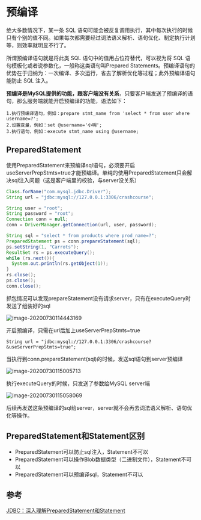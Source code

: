 # 预编译

绝大多数情况下，某一条 SQL 语句可能会被反复调用执行，其中每次执行的时候只有个别的值不同。如果每次都需要经过词法语义解析、语句优化、制定执行计划等，则效率就明显不行了。

所谓预编译语句就是将此类 SQL 语句中的值用占位符替代，可以视为将 SQL 语句模板化或者说参数化，一般称这类语句叫Prepared Statements。预编译语句的优势在于归纳为：一次编译、多次运行，省去了解析优化等过程；此外预编译语句能防止 SQL 注入。

**预编译是MySQL提供的功能，跟客户端没有关系**，只要客户端发送了预编译的语句，那么服务端就能开启预编译的功能，语法如下：

```
1.执行预编译语句，例如：prepare stmt_name from 'select * from user where username=?';
2.设置变量，例如：set @username='小明';
3.执行语句，例如：execute stmt_name using @username;
```

## PreparedStatement

使用PreparedStatement来预编译sql语句，必须要开启useServerPrepStmts=true才能预编译。单纯的使用PreparedStatement只会解决sql注入问题（这是客户端里的校验，与server没关系）

```java
Class.forName("com.mysql.jdbc.Driver");
String url = "jdbc:mysql://127.0.0.1:3306/crashcourse";

String user = "root";
String password = "root";
Connection conn = null;
conn = DriverManager.getConnection(url, user, password);

String sql = "select * from products where prod_name=?";
PreparedStatement ps = conn.prepareStatement(sql);  
ps.setString(1, "Carrots");
ResultSet rs = ps.executeQuery();
while (rs.next()){
  System.out.println(rs.getObject(1));
}
rs.close();
ps.close();
conn.close();
```

抓包情况可以发现prepareStatement没有请求server，只有在executeQuery时发送了组装好的sql

![image-20200730114443169](https://tva1.sinaimg.cn/large/007S8ZIlly1gh8uoyqy9hj31yy0l4dnu.jpg)

开启预编译，只需在url后加上useServerPrepStmts=true

```
String url = "jdbc:mysql://127.0.0.1:3306/crashcourse?&useServerPrepStmts=true";
```

当执行到conn.prepareStatement(sql)的时候，发送sql语句到server预编译

![image-20200730115005713](https://tva1.sinaimg.cn/large/007S8ZIlly1gh8uuk1o3aj31yk0p4dqg.jpg)

执行executeQuery的时候，只发送了参数给MySQL server端

![image-20200730115058069](https://tva1.sinaimg.cn/large/007S8ZIlly1gh8uvg8vm6j31y40ki46h.jpg)

后续再发送这条预编译的sql给server，server就不会再去词法语义解析、语句优化等操作。

## PreparedStatement和Statement区别

* PreparedStatement可以防止sql注入，Statement不可以
* PreparedStatement可以操作Blob数据类型（二进制文件），Statement不可以
* PreparedStatement可以预编译sql，Statement不可以

## 参考

[JDBC：深入理解PreparedStatement和Statement](https://blog.csdn.net/Marvel__Dead/article/details/69486947)

